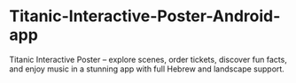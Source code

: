 # Titanic-Interactive-Poster-Android-app
Titanic Interactive Poster – explore scenes, order tickets, discover fun facts, and enjoy music in a stunning app with full Hebrew and landscape support.
